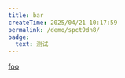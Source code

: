 ```yaml
---
title: bar
createTime: 2025/04/21 10:17:59
permalink: /demo/spct9dn8/
badge:
  text: 测试
---
```


[foo](./foo.md)
